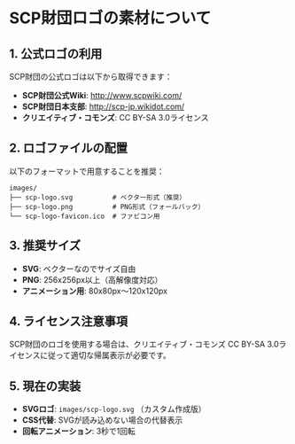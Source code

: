 # SCP財団ロゴの素材について

## 1. 公式ロゴの利用

SCP財団の公式ロゴは以下から取得できます：

- **SCP財団公式Wiki**: http://www.scpwiki.com/
- **SCP財団日本支部**: http://scp-jp.wikidot.com/
- **クリエイティブ・コモンズ**: CC BY-SA 3.0ライセンス

## 2. ロゴファイルの配置

以下のフォーマットで用意することを推奨：

```
images/
├── scp-logo.svg          # ベクター形式（推奨）
├── scp-logo.png          # PNG形式（フォールバック）
└── scp-logo-favicon.ico  # ファビコン用
```

## 3. 推奨サイズ

- **SVG**: ベクターなのでサイズ自由
- **PNG**: 256x256px以上（高解像度対応）
- **アニメーション用**: 80x80px〜120x120px

## 4. ライセンス注意事項

SCP財団のロゴを使用する場合は、クリエイティブ・コモンズ
CC BY-SA 3.0ライセンスに従って適切な帰属表示が必要です。

## 5. 現在の実装

- **SVGロゴ**: `images/scp-logo.svg` （カスタム作成版）
- **CSS代替**: SVGが読み込めない場合の代替表示
- **回転アニメーション**: 3秒で1回転
